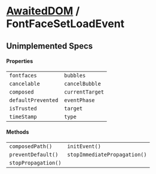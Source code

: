 # [AwaitedDOM](/docs/basic-interfaces/awaited-dom) <span>/</span> FontFaceSetLoadEvent

<div class='overview'></div>

## Unimplemented Specs

#### Properties

|     |     |
| --- | --- |
| `fontfaces` | `bubbles` |
| `cancelable` | `cancelBubble` |
| `composed` | `currentTarget` |
| `defaultPrevented` | `eventPhase` |
| `isTrusted` | `target` |
| `timeStamp` | `type` |

#### Methods

|     |     |
| --- | --- |
| `composedPath()` | `initEvent()` |
| `preventDefault()` | `stopImmediatePropagation()` |
| `stopPropagation()` |  |
